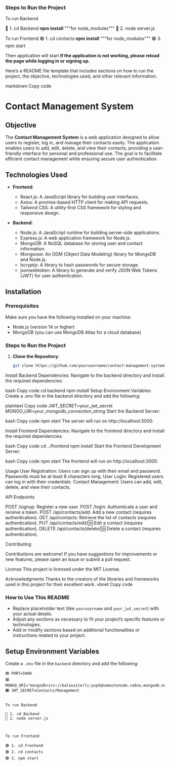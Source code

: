

### Steps to Run the Project

To run Backend

🔵 1. cd Backend
**npm install** """for node_modules"""
🔵 2. node server.js

To run Frontend
🟢 1. cd contacts
**npm install**  """for node_modules"""
🟢 3. npm start

Then application will start
**If the application is not working, please reload the page while logging in or signing up.**




Here’s a README file template that includes sections on how to run the project, the objective, technologies used, and other relevant information.

markdown
Copy code
# Contact Management System

## Objective

The **Contact Management System** is a web application designed to allow users to register, log in, and manage their contacts easily. The application enables users to add, edit, delete, and view their contacts, providing a user-friendly interface for personal and professional use. The goal is to facilitate efficient contact management while ensuring secure user authentication.

## Technologies Used

- **Frontend**:
  - React.js: A JavaScript library for building user interfaces.
  - Axios: A promise-based HTTP client for making API requests.
  - Tailwind CSS: A utility-first CSS framework for styling and responsive design.
  
- **Backend**:
  - Node.js: A JavaScript runtime for building server-side applications.
  - Express.js: A web application framework for Node.js.
  - MongoDB: A NoSQL database for storing user and contact information.
  - Mongoose: An ODM (Object Data Modeling) library for MongoDB and Node.js.
  - bcryptjs: A library to hash passwords for secure storage.
  - jsonwebtoken: A library to generate and verify JSON Web Tokens (JWT) for user authentication.

## Installation

### Prerequisites

Make sure you have the following installed on your machine:

- Node.js (version 14 or higher)
- MongoDB (you can use MongoDB Atlas for a cloud database)

### Steps to Run the Project

1. **Clone the Repository**:
   ```bash
   git clone https://github.com/yourusername/contact-management-system.git
   
Install Backend Dependencies: Navigate to the backend directory and install the required dependencies:

bash
Copy code
cd backend
npm install
Setup Environment Variables: Create a .env file in the backend directory and add the following:

plaintext
Copy code
JWT_SECRET=your_jwt_secret
MONGO_URI=your_mongodb_connection_string
Start the Backend Server:

bash
Copy code
npm start
The server will run on http://localhost:5000.

Install Frontend Dependencies: Navigate to the frontend directory and install the required dependencies:

bash
Copy code
cd ../frontend
npm install
Start the Frontend Development Server:

bash
Copy code
npm start
The frontend will run on http://localhost:3000.

Usage
User Registration: Users can sign up with their email and password. Passwords must be at least 8 characters long.
User Login: Registered users can log in with their credentials.
Contact Management: Users can add, edit, delete, and view their contacts.


API Endpoints

POST /signup: Register a new user.
POST /login: Authenticate a user and receive a token.
POST /api/contacts/add: Add a new contact (requires authentication).
GET /api/contacts: Retrieve the list of contacts (requires authentication).
PUT /api/contacts/edit/:id: Edit a contact (requires authentication).
DELETE /api/contacts/delete/:id: Delete a contact (requires authentication).

Contributing

Contributions are welcome! If you have suggestions for improvements or new features, please open an issue or submit a pull request.

License
This project is licensed under the MIT License.

Acknowledgments
Thanks to the creators of the libraries and frameworks used in this project for their excellent work.
vbnet
Copy code

### How to Use This README
- Replace placeholder text (like `yourusername` and `your_jwt_secret`) with your actual details.
- Adjust any sections as necessary to fit your project’s specific features or technologies.
- Add or modify sections based on additional functionalities or instructions related to your project.

## Setup Environment Variables

Create a `.env` file in the `backend` directory and add the following:

```plaintext
🟦 PORT=5000
🟩 MONGO_URI="mongodb+srv://balasaiterli:pspk@namastenode.ce6no.mongodb.net/"
🟧 JWT_SECRET=Contacts/Management


To run Backend

🔵 1. cd Backend
🔵 2. node server.js



To run Frontend

🟢 1. cd Frontend
🟢 2. cd contacts
🟢 3. npm start

